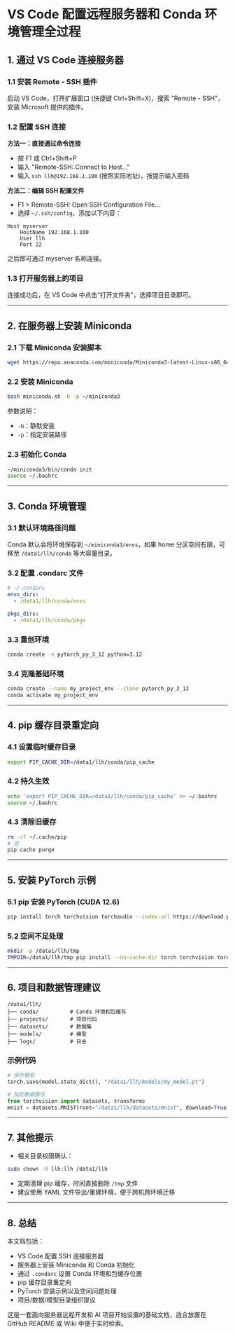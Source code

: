 # VS Code 配置远程服务器和 Conda 环境管理全过程

## 1. 通过 VS Code 连接服务器

### 1.1 安装 Remote - SSH 插件
启动 VS Code，打开扩展窗口 (快捷键 Ctrl+Shift+X)，搜索 "Remote - SSH"，安装 Microsoft 提供的插件。

### 1.2 配置 SSH 连接

**方法一：直接通过命令连接**
- 按 F1 或 Ctrl+Shift+P
- 输入 "Remote-SSH: Connect to Host..."
- 输入 `ssh llh@192.168.1.100` (按照实际地址)，按提示输入密码

**方法二：编辑 SSH 配置文件**
- F1 > Remote-SSH: Open SSH Configuration File...
- 选择 `~/.ssh/config`，添加以下内容：

```ssh
Host myserver
    HostName 192.168.1.100
    User llh
    Port 22
```

之后即可通过 myserver 名称连接。

### 1.3 打开服务器上的项目
连接成功后，在 VS Code 中点击“打开文件夹”，选择项目目录即可。

---

## 2. 在服务器上安装 Miniconda

### 2.1 下载 Miniconda 安装脚本
```bash
wget https://repo.anaconda.com/miniconda/Miniconda3-latest-Linux-x86_64.sh -O miniconda.sh
```

### 2.2 安装 Miniconda
```bash
bash miniconda.sh -b -p ~/miniconda3
```
参数说明：
- `-b`：静默安装
- `-p`：指定安装路径

### 2.3 初始化 Conda
```bash
~/miniconda3/bin/conda init
source ~/.bashrc
```

---

## 3. Conda 环境管理

### 3.1 默认环境路径问题
Conda 默认会将环境保存到 `~/miniconda3/envs`，如果 home 分区空间有限，可移至 `/data1/llh/conda` 等大容量目录。

### 3.2 配置 .condarc 文件
```yaml
# ~/.condarc
envs_dirs:
  - /data1/llh/conda/envs

pkgs_dirs:
  - /data1/llh/conda/pkgs
```

### 3.3 重创环境
```bash
conda create -n pytorch_py_3_12 python=3.12
```

### 3.4 克隆基础环境
```bash
conda create --name my_project_env --clone pytorch_py_3_12
conda activate my_project_env
```

---

## 4. pip 缓存目录重定向

### 4.1 设置临时缓存目录
```bash
export PIP_CACHE_DIR=/data1/llh/conda/pip_cache
```

### 4.2 持久生效
```bash
echo 'export PIP_CACHE_DIR=/data1/llh/conda/pip_cache' >> ~/.bashrc
source ~/.bashrc
```

### 4.3 清除旧缓存
```bash
rm -rf ~/.cache/pip
# 或
pip cache purge
```

---

## 5. 安装 PyTorch 示例

### 5.1 pip 安装 PyTorch (CUDA 12.6)
```bash
pip install torch torchvision torchaudio --index-url https://download.pytorch.org/whl/cu126
```

### 5.2 空间不足处理
```bash
mkdir -p /data1/llh/tmp
TMPDIR=/data1/llh/tmp pip install --no-cache-dir torch torchvision torchaudio --index-url https://download.pytorch.org/whl/cu126
```

---

## 6. 项目和数据管理建议

```
/data1/llh/
├── conda/          # Conda 环境和包缓存
├── projects/       # 项目代码
├── datasets/       # 数据集
├── models/         # 模型
├── logs/           # 日志
```

### 示例代码
```python
# 保存模型
torch.save(model.state_dict(), "/data1/llh/models/my_model.pt")

# 指定数据路径
from torchvision import datasets, transforms
mnist = datasets.MNIST(root="/data1/llh/datasets/mnist", download=True, transform=transforms.ToTensor())
```

---

## 7. 其他提示
- 相关目录权限确认：
```bash
sudo chown -R llh:llh /data1/llh
```
- 定期清理 pip 缓存，时间直接删除 `/tmp` 文件
- 建议使用 YAML 文件导出/重建环境，便于跨机跨环境迁移

---

## 8. 总结

本文档包括：
- VS Code 配置 SSH 连接服务器
- 服务器上安装 Miniconda 和 Conda 初始化
- 通过 `.condarc` 设置 Conda 环境和包缓存位置
- pip 缓存目录重定向
- PyTorch 安装示例以及空间问题处理
- 项目/数据/模型目录组织提议

这是一套面向服务器远程开发和 AI 项目开始设置的基础文档，适合放置在 GitHub README 或 Wiki 中便于实时检索。
